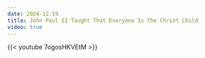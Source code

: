 ```yaml
---
date: 2024-12-19
title: John Paul II Taught That Everyone Is The Christ Child
video: true
---
```



{{< youtube 7ogosHKVEtM >}}
